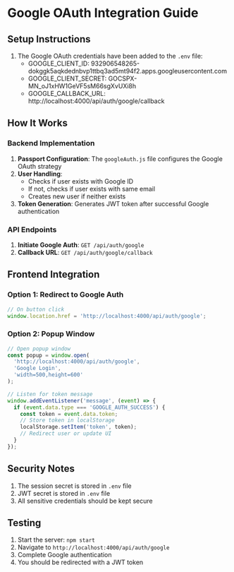 # Google OAuth Integration Guide

## Setup Instructions

1. The Google OAuth credentials have been added to the `.env` file:
   - GOOGLE_CLIENT_ID: 932906548265-dokggk5aqkdednbvp1ttbq3ad5mt94f2.apps.googleusercontent.com
   - GOOGLE_CLIENT_SECRET: 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
   - GOOGLE_CALLBACK_URL: http://localhost:4000/api/auth/google/callback

## How It Works

### Backend Implementation

1. **Passport Configuration**: The `googleAuth.js` file configures the Google OAuth strategy
2. **User Handling**: 
   - Checks if user exists with Google ID
   - If not, checks if user exists with same email
   - Creates new user if neither exists
3. **Token Generation**: Generates JWT token after successful Google authentication

### API Endpoints

1. **Initiate Google Auth**: `GET /api/auth/google`
2. **Callback URL**: `GET /api/auth/google/callback`

## Frontend Integration

### Option 1: Redirect to Google Auth

```javascript
// On button click
window.location.href = 'http://localhost:4000/api/auth/google';
```

### Option 2: Popup Window

```javascript
// Open popup window
const popup = window.open(
  'http://localhost:4000/api/auth/google',
  'Google Login',
  'width=500,height=600'
);

// Listen for token message
window.addEventListener('message', (event) => {
  if (event.data.type === 'GOOGLE_AUTH_SUCCESS') {
    const token = event.data.token;
    // Store token in localStorage
    localStorage.setItem('token', token);
    // Redirect user or update UI
  }
});
```

## Security Notes

1. The session secret is stored in `.env` file
2. JWT secret is stored in `.env` file
3. All sensitive credentials should be kept secure

## Testing

1. Start the server: `npm start`
2. Navigate to `http://localhost:4000/api/auth/google`
3. Complete Google authentication
4. You should be redirected with a JWT token